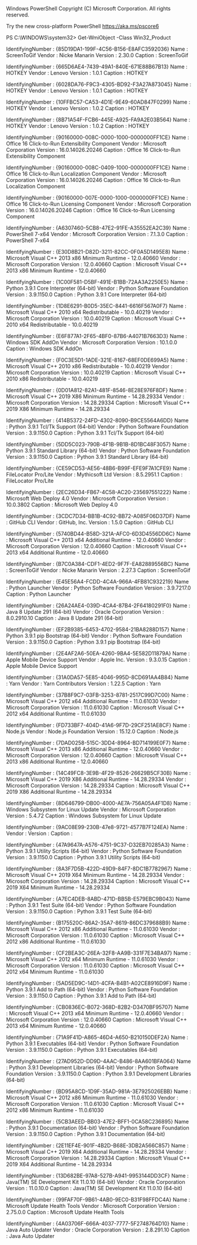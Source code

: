 Windows PowerShell
Copyright (C) Microsoft Corporation. All rights reserved.

Try the new cross-platform PowerShell https://aka.ms/pscore6

PS C:\WINDOWS\system32> Get-WmiObject -Class Win32_Product

IdentifyingNumber : {85D19DA1-199F-4C56-B156-E8AFC3592036}
Name : ScreenToGif
Vendor : Nicke Manarin
Version : 2.30.0
Caption : ScreenToGif

IdentifyingNumber : {665D6AE4-7439-49A1-840E-671E88B67B13}
Name : HOTKEY
Vendor : Lenovo
Version : 1.0.1
Caption : HOTKEY

IdentifyingNumber : {6028DA76-F9C3-4305-BD92-F3A27A873045}
Name : HOTKEY
Vendor : Lenovo
Version : 1.0.1
Caption : HOTKEY

IdentifyingNumber : {10FFBC57-CA53-4D1E-9E49-60AD847F0299}
Name : HOTKEY
Vendor : Lenovo
Version : 1.0.2
Caption : HOTKEY

IdentifyingNumber : {8B71A54F-FCB6-445E-A925-FA9A2E03B564}
Name : HOTKEY
Vendor : Lenovo
Version : 1.0.2
Caption : HOTKEY

IdentifyingNumber : {90160000-008C-0000-1000-0000000FF1CE}
Name : Office 16 Click-to-Run Extensibility Component
Vendor : Microsoft Corporation
Version : 16.0.14026.20246
Caption : Office 16 Click-to-Run Extensibility Component

IdentifyingNumber : {90160000-008C-0409-1000-0000000FF1CE}
Name : Office 16 Click-to-Run Localization Component
Vendor : Microsoft Corporation
Version : 16.0.14026.20246
Caption : Office 16 Click-to-Run Localization Component

IdentifyingNumber : {90160000-007E-0000-1000-0000000FF1CE}
Name : Office 16 Click-to-Run Licensing Component
Vendor : Microsoft Corporation
Version : 16.0.14026.20246
Caption : Office 16 Click-to-Run Licensing Component

IdentifyingNumber : {A6307460-5CB8-47E2-91FE-A35552EA2C39}
Name : PowerShell 7-x64
Vendor : Microsoft Corporation
Version : 7.1.3.0
Caption : PowerShell 7-x64

IdentifyingNumber : {E30D8B21-D82D-3211-82CC-0F0A5D1495E8}
Name : Microsoft Visual C++ 2013 x86 Minimum Runtime - 12.0.40660
Vendor : Microsoft Corporation
Version : 12.0.40660
Caption : Microsoft Visual C++ 2013 x86 Minimum Runtime - 12.0.40660

IdentifyingNumber : {1C00F581-D5BF-491E-B1BB-72AA3A2250E5}
Name : Python 3.9.1 Core Interpreter (64-bit)
Vendor : Python Software Foundation
Version : 3.9.1150.0
Caption : Python 3.9.1 Core Interpreter (64-bit)

IdentifyingNumber : {1D8E6291-B0D5-35EC-8441-6616F567A0F7}
Name : Microsoft Visual C++ 2010 x64 Redistributable - 10.0.40219
Vendor : Microsoft Corporation
Version : 10.0.40219
Caption : Microsoft Visual C++ 2010 x64 Redistributable - 10.0.40219

IdentifyingNumber : {E6F877A1-2F65-4BF0-87B6-A4071B7663D3}
Name : Windows SDK AddOn
Vendor : Microsoft Corporation
Version : 10.1.0.0
Caption : Windows SDK AddOn

IdentifyingNumber : {F0C3E5D1-1ADE-321E-8167-68EF0DE699A5}
Name : Microsoft Visual C++ 2010 x86 Redistributable - 10.0.40219
Vendor : Microsoft Corporation
Version : 10.0.40219
Caption : Microsoft Visual C++ 2010 x86 Redistributable - 10.0.40219

IdentifyingNumber : {0D01A812-82A1-481F-8546-8E28E976F8DF}
Name : Microsoft Visual C++ 2019 X86 Minimum Runtime - 14.28.29334
Vendor : Microsoft Corporation
Version : 14.28.29334
Caption : Microsoft Visual C++ 2019 X86 Minimum Runtime - 14.28.29334

IdentifyingNumber : {414B5372-24FD-4302-8090-B9CE5564A6DD}
Name : Python 3.9.1 Tcl/Tk Support (64-bit)
Vendor : Python Software Foundation
Version : 3.9.1150.0
Caption : Python 3.9.1 Tcl/Tk Support (64-bit)

IdentifyingNumber : {5DD5C023-790B-4F1B-9B1B-8D1BC48F3057}
Name : Python 3.9.1 Standard Library (64-bit)
Vendor : Python Software Foundation
Version : 3.9.1150.0
Caption : Python 3.9.1 Standard Library (64-bit)

IdentifyingNumber : {CE59CD53-AE56-48B6-B99F-EFE9F7A1CFE9}
Name : FileLocator Pro/Lite
Vendor : Mythicsoft Ltd
Version : 8.5.2951.1
Caption : FileLocator Pro/Lite

IdentifyingNumber : {2EC26D34-FB67-4C58-AC20-235697551222}
Name : Microsoft Web Deploy 4.0
Vendor : Microsoft Corporation
Version : 10.0.3802
Caption : Microsoft Web Deploy 4.0

IdentifyingNumber : {3CDC7D34-BB1B-4C92-BB72-A085F06D37DF}
Name : GitHub CLI
Vendor : GitHub, Inc.
Version : 1.5.0
Caption : GitHub CLI

IdentifyingNumber : {5740BD44-B58D-321A-AFC0-6D3D4556DD6C}
Name : Microsoft Visual C++ 2013 x64 Additional Runtime - 12.0.40660
Vendor : Microsoft Corporation
Version : 12.0.40660
Caption : Microsoft Visual C++ 2013 x64 Additional Runtime - 12.0.40660

IdentifyingNumber : {B7C0A384-CDF1-4ED2-9F7F-EA82889556BC}
Name : ScreenToGif
Vendor : Nicke Manarin
Version : 2.27.3
Caption : ScreenToGif

IdentifyingNumber : {E45E56A4-FCDD-4C4A-966A-4FB81C932219}
Name : Python Launcher
Vendor : Python Software Foundation
Version : 3.9.7217.0
Caption : Python Launcher

IdentifyingNumber : {26A24AE4-039D-4CA4-87B4-2F64180291F0}
Name : Java 8 Update 291 (64-bit)
Vendor : Oracle Corporation
Version : 8.0.2910.10
Caption : Java 8 Update 291 (64-bit)

IdentifyingNumber : {EF2B9385-6453-4702-9584-21BA8288D157}
Name : Python 3.9.1 pip Bootstrap (64-bit)
Vendor : Python Software Foundation
Version : 3.9.1150.0
Caption : Python 3.9.1 pip Bootstrap (64-bit)

IdentifyingNumber : {2E4AF2A6-50EA-4260-9BA4-5E582D11879A}
Name : Apple Mobile Device Support
Vendor : Apple Inc.
Version : 9.3.0.15
Caption : Apple Mobile Device Support

IdentifyingNumber : {31A0DA57-5E85-4046-995D-8CD691AA4B84}
Name : Yarn
Vendor : Yarn Contributors
Version : 1.22.5
Caption : Yarn

IdentifyingNumber : {37B8F9C7-03FB-3253-8781-2517C99D7C00}
Name : Microsoft Visual C++ 2012 x64 Additional Runtime - 11.0.61030
Vendor : Microsoft Corporation
Version : 11.0.61030
Caption : Microsoft Visual C++ 2012 x64 Additional Runtime - 11.0.61030

IdentifyingNumber : {FD733BF7-404D-41A6-9F7D-29CF251AE8CF}
Name : Node.js
Vendor : Node.js Foundation
Version : 15.12.0
Caption : Node.js

IdentifyingNumber : {7DAD0258-515C-3DD4-8964-BD714199E0F7}
Name : Microsoft Visual C++ 2013 x86 Additional Runtime - 12.0.40660
Vendor : Microsoft Corporation
Version : 12.0.40660
Caption : Microsoft Visual C++ 2013 x86 Additional Runtime - 12.0.40660

IdentifyingNumber : {14C49FC8-3E9B-4F29-8526-26629B5CF30B}
Name : Microsoft Visual C++ 2019 X86 Additional Runtime - 14.28.29334
Vendor : Microsoft Corporation
Version : 14.28.29334
Caption : Microsoft Visual C++ 2019 X86 Additional Runtime - 14.28.29334

IdentifyingNumber : {8D646799-DB00-4000-AE7A-756A05A4F1D8}
Name : Windows Subsystem for Linux Update
Vendor : Microsoft Corporation
Version : 5.4.72
Caption : Windows Subsystem for Linux Update

IdentifyingNumber : {9AC08E99-230B-47e8-9721-4577B7F124EA}
Name :
Vendor :
Version :
Caption :

IdentifyingNumber : {47A9647A-A576-4751-9C37-D32EB70285A3}
Name : Python 3.9.1 Utility Scripts (64-bit)
Vendor : Python Software Foundation
Version : 3.9.1150.0
Caption : Python 3.9.1 Utility Scripts (64-bit)

IdentifyingNumber : {8A3F7D5B-422D-49D9-84F7-8DC1B7782967}
Name : Microsoft Visual C++ 2019 X64 Minimum Runtime - 14.28.29334
Vendor : Microsoft Corporation
Version : 14.28.29334
Caption : Microsoft Visual C++ 2019 X64 Minimum Runtime - 14.28.29334

IdentifyingNumber : {A7EC4DEB-8ABD-471D-BB5B-E579EBC9B043}
Name : Python 3.9.1 Test Suite (64-bit)
Vendor : Python Software Foundation
Version : 3.9.1150.0
Caption : Python 3.9.1 Test Suite (64-bit)

IdentifyingNumber : {B175520C-86A2-35A7-8619-86DC379688B9}
Name : Microsoft Visual C++ 2012 x86 Additional Runtime - 11.0.61030
Vendor : Microsoft Corporation
Version : 11.0.61030
Caption : Microsoft Visual C++ 2012 x86 Additional Runtime - 11.0.61030

IdentifyingNumber : {CF2BEA3C-26EA-32F8-AA9B-331F7E34BA97}
Name : Microsoft Visual C++ 2012 x64 Minimum Runtime - 11.0.61030
Vendor : Microsoft Corporation
Version : 11.0.61030
Caption : Microsoft Visual C++ 2012 x64 Minimum Runtime - 11.0.61030

IdentifyingNumber : {5AD5ED9C-14D1-4CFA-B4B1-A02CE8916D9F}
Name : Python 3.9.1 Add to Path (64-bit)
Vendor : Python Software Foundation
Version : 3.9.1150.0
Caption : Python 3.9.1 Add to Path (64-bit)

IdentifyingNumber : {CB0836EC-B072-368D-82B2-D3470BF95707}
Name : Microsoft Visual C++ 2013 x64 Minimum Runtime - 12.0.40660
Vendor : Microsoft Corporation
Version : 12.0.40660
Caption : Microsoft Visual C++ 2013 x64 Minimum Runtime - 12.0.40660

IdentifyingNumber : {71A9F41D-A865-46D4-A650-B210150DEF2A}
Name : Python 3.9.1 Executables (64-bit)
Vendor : Python Software Foundation
Version : 3.9.1150.0
Caption : Python 3.9.1 Executables (64-bit)

IdentifyingNumber : {27AD952D-DD9D-4AAC-B486-8AA601BFA064}
Name : Python 3.9.1 Development Libraries (64-bit)
Vendor : Python Software Foundation
Version : 3.9.1150.0
Caption : Python 3.9.1 Development Libraries (64-bit)

IdentifyingNumber : {BD95A8CD-1D9F-35AD-981A-3E7925026EBB}
Name : Microsoft Visual C++ 2012 x86 Minimum Runtime - 11.0.61030
Vendor : Microsoft Corporation
Version : 11.0.61030
Caption : Microsoft Visual C++ 2012 x86 Minimum Runtime - 11.0.61030

IdentifyingNumber : {5CB3AEED-BB03-47E2-BFF1-0CA58C236895}
Name : Python 3.9.1 Documentation (64-bit)
Vendor : Python Software Foundation
Version : 3.9.1150.0
Caption : Python 3.9.1 Documentation (64-bit)

IdentifyingNumber : {2E11EF4E-901F-4B2D-B68E-3DB2A566C857}
Name : Microsoft Visual C++ 2019 X64 Additional Runtime - 14.28.29334
Vendor : Microsoft Corporation
Version : 14.28.29334
Caption : Microsoft Visual C++ 2019 X64 Additional Runtime - 14.28.29334

IdentifyingNumber : {13D682BE-97A8-527B-A941-9953144DD3CF}
Name : Java(TM) SE Development Kit 11.0.10 (64-bit)
Vendor : Oracle Corporation
Version : 11.0.10.0
Caption : Java(TM) SE Development Kit 11.0.10 (64-bit)

IdentifyingNumber : {99FAF70F-9B61-4AB0-9EC0-B31F98FFDC4A}
Name : Microsoft Update Health Tools
Vendor : Microsoft Corporation
Version : 2.75.0.0
Caption : Microsoft Update Health Tools

IdentifyingNumber : {4A03706F-666A-4037-7777-5F2748764D10}
Name : Java Auto Updater
Vendor : Oracle Corporation
Version : 2.8.291.10
Caption : Java Auto Updater
